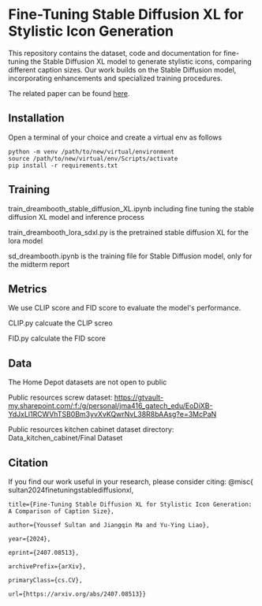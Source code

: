 # Fine-Tuning Stable Diffusion XL for Stylistic Icon Generation
This repository contains the dataset, code and documentation for fine-tuning the Stable Diffusion XL model to generate stylistic icons, comparing different caption sizes. Our work builds on the Stable Diffusion model, incorporating enhancements and specialized training procedures.

The related paper can be found [here](https://arxiv.org/abs/2407.08513).
## Installation
Open a terminal of your choice and create a virtual env as follows
```
python -m venv /path/to/new/virtual/environment
source /path/to/new/virtual/env/Scripts/activate
pip install -r requirements.txt
```

## Training
train_dreambooth_stable_diffusion_XL.ipynb including fine tuning the stable 
diffusion XL model and inference process

train_dreambooth_lora_sdxl.py is the pretrained stable diffusion XL for the lora model

sd_dreambooth.ipynb is the training file for Stable Diffusion model, only for the midterm report

## Metrics
We use CLIP score and FID score to evaluate the model's performance.

CLIP.py calcuate the CLIP screo

FID.py calculate the FID score

## Data
The Home Depot datasets are not open to public

Public resources screw dataset:
https://gtvault-my.sharepoint.com/:f:/g/personal/jma416_gatech_edu/EoDiXB-YdJxLl1RCWVhTSB0Bm3yvXvKQwrNvL38R8bAAsg?e=3McPaN

Public resources kitchen cabinet dataset directory:
Data_kitchen_cabinet/Final Dataset

## Citation
If you find our work useful in your research, please consider citing:    @misc{
    sultan2024finetuningstablediffusionxl,

    title={Fine-Tuning Stable Diffusion XL for Stylistic Icon Generation: A Comparison of Caption Size},
    
    author={Youssef Sultan and Jiangqin Ma and Yu-Ying Liao},
    
    year={2024},
    
    eprint={2407.08513},
    
    archivePrefix={arXiv},
    
    primaryClass={cs.CV},
    
    url={https://arxiv.org/abs/2407.08513}}

